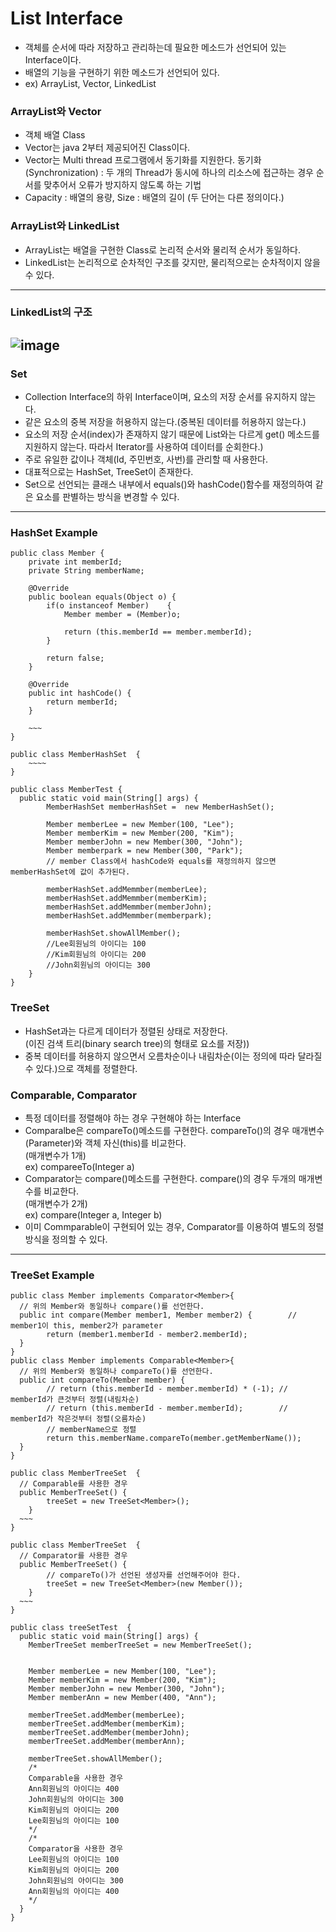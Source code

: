 # List Interface
- 객체를 순서에 따라 저장하고 관리하는데 필요한 메소드가 선언되어 있는 Interface이다.
- 배열의 기능을 구현하기 위한 메소드가 선언되어 있다.
- ex) ArrayList, Vector, LinkedList

### ArrayList와 Vector
- 객체 배열 Class
- Vector는 java 2부터 제공되어진 Class이다.
- Vector는 Multi thread 프로그램에서 동기화를 지원한다.
  동기화(Synchronization) : 두 개의 Thread가 동시에 하나의 리소스에 접근하는 경우 순서를 맞추어서 오류가 방지하지 않도록 하는 기법
- Capacity : 배열의 용량, Size : 배열의 길이
  (두 단어는 다른 정의이다.)

### ArrayList와 LinkedList
- ArrayList는 배열을 구현한 Class로 논리적 순서와 물리적 순서가 동일하다.
- LinkedList는 논리적으로 순차적인 구조를 갖지만, 물리적으로는 순차적이지 않을 수 있다.
---
### LinkedList의 구조
![image](https://user-images.githubusercontent.com/59163429/143664768-637c1845-a98e-457a-ba25-9c495aeef632.png)
---

### Set
- Collection Interface의 하위 Interface이며, 요소의 저장 순서를 유지하지 않는다.
- 같은 요소의 중복 저장을 허용하지 않는다.(중복된 데이터를 허용하지 않는다.)
- 요소의 저장 순서(index)가 존재하지 않기 때문에 List와는 다르게 get() 메소드를 지원하지 않는다. 따라서 Iterator를 사용하여 데이터를 순회한다.)
- 주로 유일한 값이나 객체(Id, 주민번호, 사번)를 관리할 때 사용한다.
- 대표적으로는 HashSet, TreeSet이 존재한다.
- Set으로 선언되는 클래스 내부에서 equals()와 hashCode()함수를 재정의하여 같은 요소를 판별하는 방식을 변경할 수 있다.
---
### HashSet Example
```
public class Member {
    private int memberId;
    private String memberName;

    @Override
    public boolean equals(Object o) {
        if(o instanceof Member)    {
            Member member = (Member)o;

            return (this.memberId == member.memberId);
        }

        return false;
    }

    @Override
    public int hashCode() {
        return memberId;
    }
    
    ~~~
}

public class MemberHashSet  {
    ~~~~
}

public class MemberTest {
  public static void main(String[] args) {
        MemberHashSet memberHashSet =  new MemberHashSet();

        Member memberLee = new Member(100, "Lee");
        Member memberKim = new Member(200, "Kim");
        Member memberJohn = new Member(300, "John");
        Member memberpark = new Member(300, "Park");  
        // member Class에서 hashCode와 equals를 재정의하지 않으면 memberHashSet에 값이 추가된다.

        memberHashSet.addMemmber(memberLee);
        memberHashSet.addMemmber(memberKim);
        memberHashSet.addMemmber(memberJohn);
        memberHashSet.addMemmber(memberpark);

        memberHashSet.showAllMember();
        //Lee회원님의 아이디는 100
        //Kim회원님의 아이디는 200
        //John회원님의 아이디는 300
    }
}
```
### TreeSet
- HashSet과는 다르게 데이터가 정렬된 상태로 저장한다.   
  (이진 검색 트리(binary search tree)의 형태로 요소를 저장))
- 중복 데이터를 허용하지 않으면서 오름차순이나 내림차순(이는 정의에 따라 달라질 수 있다.)으로 객체를 정렬한다.

### Comparable, Comparator
- 특정 데이터를 정렬해야 하는 경우 구현해야 하는 Interface
- Comparalbe은 compareTo()메소드를 구현한다. compareTo()의 경우 매개변수(Parameter)와 객체 자신(this)를 비교한다.   
  (매개변수가 1개)   
  ex) compareeTo(Integer a)
- Comparator는 compare()메소드를 구현한다. compare()의 경우 두개의 매개변수를 비교한다.   
  (매개변수가 2개)   
  ex) compare(Integer a, Integer b)
- 이미 Commparable이 구현되어 있는 경우, Comparator를 이용하여 별도의 정렬 방식을 정의할 수 있다.
---
### TreeSet Example
```
public class Member implements Comparator<Member>{
  // 위의 Member와 동일하나 compare()를 선언한다.
  public int compare(Member member1, Member member2) {        // member1이 this, member2가 parameter
        return (member1.memberId - member2.memberId);
  }
}
public class Member implements Comparable<Member>{
  // 위의 Member와 동일하나 compareTo()를 선언한다.
  public int compareTo(Member member) {
        // return (this.memberId - member.memberId) * (-1); // memberId가 큰것부터 정렬(내림차순)
        // return (this.memberId - member.memberId);        // memberId가 작은것부터 정렬(오름차순)
        // memberName으로 정렬
        return this.memberName.compareTo(member.getMemberName());
  }
}

public class MemberTreeSet  {
  // Comparable를 사용한 경우
  public MemberTreeSet() {
        treeSet = new TreeSet<Member>();
    }
  ~~~
}

public class MemberTreeSet  {
  // Comparator를 사용한 경우
  public MemberTreeSet() {
        // compareTo()가 선언된 생성자를 선언해주어야 한다.
        treeSet = new TreeSet<Member>(new Member());
    }
  ~~~
}

public class treeSetTest  {
  public static void main(String[] args) {
    MemberTreeSet memberTreeSet = new MemberTreeSet();


    Member memberLee = new Member(100, "Lee");
    Member memberKim = new Member(200, "Kim");
    Member memberJohn = new Member(300, "John");
    Member memberAnn = new Member(400, "Ann");

    memberTreeSet.addMember(memberLee);
    memberTreeSet.addMember(memberKim);
    memberTreeSet.addMember(memberJohn);
    memberTreeSet.addMember(memberAnn);

    memberTreeSet.showAllMember();
    /*
    Comparable을 사용한 경우
    Ann회원님의 아이디는 400
    John회원님의 아이디는 300
    Kim회원님의 아이디는 200
    Lee회원님의 아이디는 100
    */
    /*
    Comparator을 사용한 경우
    Lee회원님의 아이디는 100
    Kim회원님의 아이디는 200
    John회원님의 아이디는 300
    Ann회원님의 아이디는 400
    */
  }
}
```
